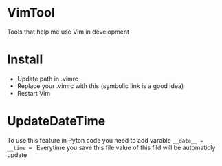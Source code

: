 # VimTool
Tools that help me use Vim in development


Install
=======

* Update path in .vimrc
* Replace your .vimrc with this (symbolic link is a good idea)
* Restart Vim


UpdateDateTime
==============

To use this feature in Pyton code you need to add varable 
`__date__ = `
`__time = `
Everytime you save this file value of this fild will be automaticly update 






